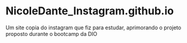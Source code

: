 # NicoleDante_Instagram.github.io
Um site copia do instagram que fiz para estudar, aprimorando o projeto proposto durante o bootcamp da DIO
